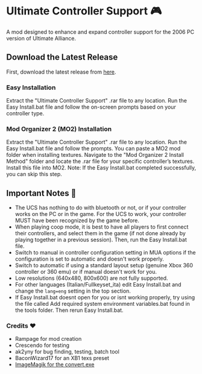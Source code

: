 # Ultimate Controller Support 🎮
A mod designed to enhance and expand controller support for the 2006 PC version of Ultimate Alliance.

## Download the Latest Release
First, download the latest release from [here](https://github.com/JordanLeich/Ultimate-Controller-Support/releases).

### Easy Installation
Extract the "Ultimate Controller Support" .rar file to any location.
Run the Easy Install.bat file and follow the on-screen prompts based on your controller type.

### Mod Organizer 2 (MO2) Installation
Extract the "Ultimate Controller Support" .rar file to any location.
Run the Easy Install.bat file and follow the prompts. You can paste a MO2 mod folder when installing textures.
Navigate to the "Mod Organizer 2 Install Method" folder and locate the .rar file for your specific controller’s textures. Install this file into MO2.
Note: If the Easy Install.bat completed successfully, you can skip this step.

## Important Notes 📓
- The UCS has nothing to do with bluetooth or not, or if your controller works on the PC or in the game. For the UCS to work, your controller MUST have been recognized by the game before.
- When playing coop mode, it is best to have all players to first connect their controllers, and select them in the game (if not done already by playing together in a previous session). Then, run the Easy Install.bat file.
- Switch to manual in controller configuration setting in MUA options if the configuration is set to automatic and doesn't work properly.
- Switch to automatic if using a standard layout setup (genuine Xbox 360 controller or 360 emu) or if manual doesn't work for you.
- Low resolutions (640x480, 800x600) are not fully supported.
- For other languages (Italian/Fullkeyset_ita) edit Easy Install.bat and change the `lang=eng` setting in the top section.
- If Easy Install.bat doesnt open for you or isnt working properly, try using the file called Add required system environment variables.bat found in the tools folder. Then rerun Easy Install.bat.

### Credits ❤️
* Rampage for mod creation
* Crescendo for testing
* ak2yny for bug finding, testing, batch tool
* BaconWizard17 for an XB1 texs preset
* [ImageMagik for the convert.exe](https://github.com/ImageMagick/ImageMagick)

